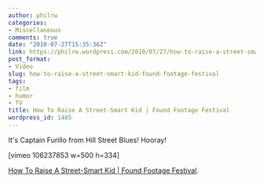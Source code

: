 ```yaml
---
author: philrw
categories:
- Miscellaneous
comments: true
date: "2010-07-27T15:35:36Z"
link: https://philrw.wordpress.com/2010/07/27/how-to-raise-a-street-smart-kid-found-footage-festival/
post_format:
- Video
slug: how-to-raise-a-street-smart-kid-found-footage-festival
tags:
- film
- humor
- TV
title: How To Raise A Street-Smart Kid | Found Footage Festival
wordpress_id: 1485
---
```


It's Captain Furillo from Hill Street Blues! Hooray!

[vimeo 106237853 w=500 h=334]

[How To Raise A Street-Smart Kid | Found Footage Festival](http://www.foundfootagefest.com/2014/06/how-to-raise-a-street-smart-kid/).
